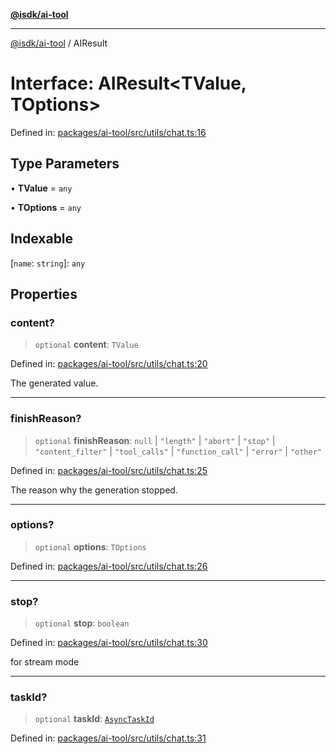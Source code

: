 [**@isdk/ai-tool**](../README.md)

***

[@isdk/ai-tool](../globals.md) / AIResult

# Interface: AIResult\<TValue, TOptions\>

Defined in: [packages/ai-tool/src/utils/chat.ts:16](https://github.com/isdk/ai-tool.js/blob/c084189f913fb955b91b492de68bd07ce78f8c82/src/utils/chat.ts#L16)

## Type Parameters

• **TValue** = `any`

• **TOptions** = `any`

## Indexable

\[`name`: `string`\]: `any`

## Properties

### content?

> `optional` **content**: `TValue`

Defined in: [packages/ai-tool/src/utils/chat.ts:20](https://github.com/isdk/ai-tool.js/blob/c084189f913fb955b91b492de68bd07ce78f8c82/src/utils/chat.ts#L20)

The generated value.

***

### finishReason?

> `optional` **finishReason**: `null` \| `"length"` \| `"abort"` \| `"stop"` \| `"content_filter"` \| `"tool_calls"` \| `"function_call"` \| `"error"` \| `"other"`

Defined in: [packages/ai-tool/src/utils/chat.ts:25](https://github.com/isdk/ai-tool.js/blob/c084189f913fb955b91b492de68bd07ce78f8c82/src/utils/chat.ts#L25)

The reason why the generation stopped.

***

### options?

> `optional` **options**: `TOptions`

Defined in: [packages/ai-tool/src/utils/chat.ts:26](https://github.com/isdk/ai-tool.js/blob/c084189f913fb955b91b492de68bd07ce78f8c82/src/utils/chat.ts#L26)

***

### stop?

> `optional` **stop**: `boolean`

Defined in: [packages/ai-tool/src/utils/chat.ts:30](https://github.com/isdk/ai-tool.js/blob/c084189f913fb955b91b492de68bd07ce78f8c82/src/utils/chat.ts#L30)

for stream mode

***

### taskId?

> `optional` **taskId**: [`AsyncTaskId`](../type-aliases/AsyncTaskId.md)

Defined in: [packages/ai-tool/src/utils/chat.ts:31](https://github.com/isdk/ai-tool.js/blob/c084189f913fb955b91b492de68bd07ce78f8c82/src/utils/chat.ts#L31)
